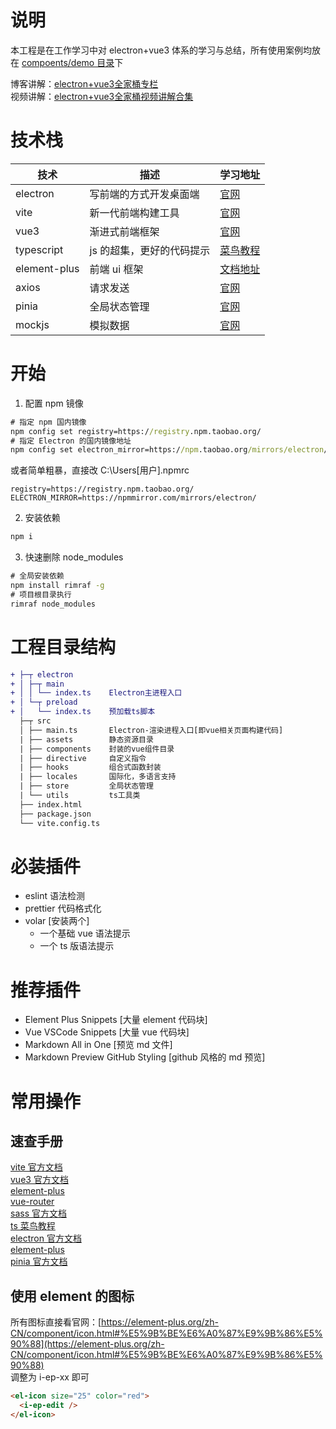 # 说明

本工程是在工作学习中对 electron+vue3 体系的学习与总结，所有使用案例均放在 [compoents/demo 目录](src\components\demo)下

博客讲解：[electron+vue3全家桶专栏](https://blog.csdn.net/qq_42365534/category_12271233.html)  
视频讲解：[electron+vue3全家桶视频讲解合集](https://space.bilibili.com/99214150/channel/collectiondetail?sid=1247775)

# 技术栈

| 技术         | 描述                      | 学习地址                                                            |
| ------------ | ------------------------- | ------------------------------------------------------------------- |
| electron     | 写前端的方式开发桌面端    |  [官网](https://www.electronjs.org/zh/docs/latest/api/app)                                                                   |
| vite         | 新一代前端构建工具        | [官网](https://cn.vitejs.dev/guide/)                                |
| vue3         | 渐进式前端框架            | [官网](https://cn.vuejs.org/guide/components/props.html)            |
| typescript   | js 的超集，更好的代码提示 | [菜鸟教程](https://www.runoob.com/typescript/ts-object.html)        |
| element-plus | 前端 ui 框架              | [文档地址](https://element-plus.gitee.io/zh-CN/component/icon.html) |
| axios        | 请求发送                  | [官网](https://axios-http.com/zh/docs/intro)                        |
| pinia        | 全局状态管理              | [官网](https://pinia.web3doc.top/introduction.html)                 |
| mockjs       | 模拟数据                  | [官网](https://blog.csdn.net/qq_42365534/article/details/130059576) |

# 开始

1. 配置 npm 镜像

```cmd
# 指定 npm 国内镜像
npm config set registry=https://registry.npm.taobao.org/
# 指定 Electron 的国内镜像地址
npm config set electron_mirror=https://npm.taobao.org/mirrors/electron/
```

或者简单粗暴，直接改 C:\Users\[用户]\.npmrc

```.npmrc
registry=https://registry.npm.taobao.org/
ELECTRON_MIRROR=https://npmmirror.com/mirrors/electron/
```

2. 安装依赖

```cmd
npm i
```

3. 快速删除 node_modules

```cmd
# 全局安装依赖
npm install rimraf -g
# 项目根目录执行
rimraf node_modules
```

# 工程目录结构

```diff
+ ├─┬ electron
+ │ ├─┬ main
+ │ │ └── index.ts    Electron主进程入口
+ │ └─┬ preload
+ │   └── index.ts    预加载ts脚本
  ├─┬ src
  │ ├── main.ts       Electron-渲染进程入口[即vue相关页面构建代码]
  | ├── assets        静态资源目录
  | ├── components    封装的vue组件目录
  | ├── directive     自定义指令
  | ├── hooks         组合式函数封装
  | ├── locales       国际化，多语言支持
  | ├── store         全局状态管理
  | └── utils         ts工具类
  ├── index.html
  ├── package.json
  └── vite.config.ts
```

# 必装插件

- eslint 语法检测
- prettier 代码格式化
- volar [安装两个]
  - 一个基础 vue 语法提示
  - 一个 ts 版语法提示

# 推荐插件

- Element Plus Snippets [大量 element 代码块]
- Vue VSCode Snippets [大量 vue 代码块]
- Markdown All in One [预览 md 文件]
- Markdown Preview GitHub Styling [github 风格的 md 预览]

# 常用操作

## 速查手册

[vite 官方文档](https://cn.vitejs.dev/guide/)  
[vue3 官方文档](https://cn.vuejs.org/guide/components/props.html)  
[element-plus](https://element-plus.org/zh-CN/component/button.html)  
[vue-router](https://router.vuejs.org/zh/guide/)  
[sass 官方文档](https://www.sass.hk/docs/)  
[ts 菜鸟教程](https://www.runoob.com/typescript/ts-object.html)  
[electron 官方文档](https://www.electronjs.org/zh/docs/latest/api/app)  
[element-plus](https://element-plus.org/zh-CN/component/button.html)  
[pinia 官方文档](https://pinia.web3doc.top/introduction.html)

## 使用 element 的图标

所有图标直接看官网：[https://element-plus.org/zh-CN/component/icon.html#%E5%9B%BE%E6%A0%87%E9%9B%86%E5%90%88](https://element-plus.org/zh-CN/component/icon.html#%E5%9B%BE%E6%A0%87%E9%9B%86%E5%90%88)  
调整为 i-ep-xx 即可

```html
<el-icon size="25" color="red">
  <i-ep-edit />
</el-icon>
```
